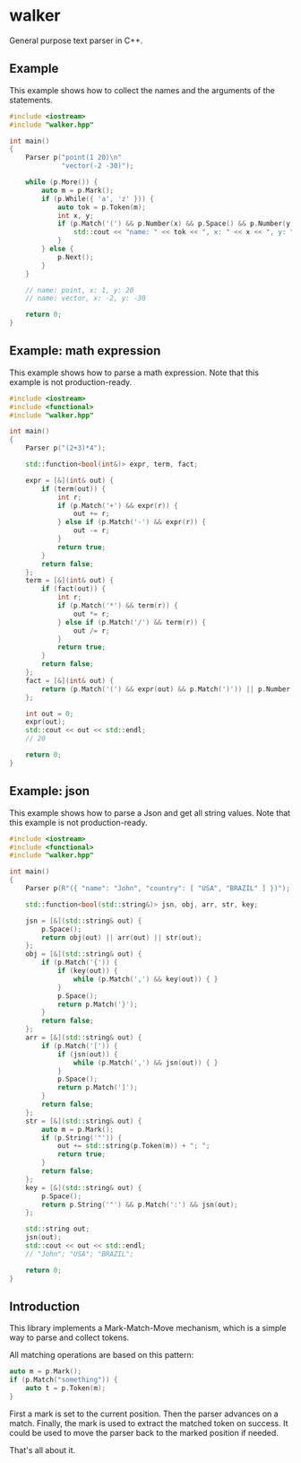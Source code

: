 # walker

General purpose text parser in C++.

## Example

This example shows how to collect the names and the arguments of the statements.

```cpp
#include <iostream>
#include "walker.hpp"

int main()
{
    Parser p("point(1 20)\n"
             "vector(-2 -30)");

    while (p.More()) {
        auto m = p.Mark();
        if (p.While({ 'a', 'z' })) {
            auto tok = p.Token(m);
            int x, y;
            if (p.Match('(') && p.Number(x) && p.Space() && p.Number(y) && p.Match(')')) {
                std::cout << "name: " << tok << ", x: " << x << ", y: " << y << std::endl;
            }
        } else {
            p.Next();
        }
    }

    // name: point, x: 1, y: 20
    // name: vector, x: -2, y: -30

    return 0;
}
```

## Example: math expression

This example shows how to parse a math expression.
Note that this example is not production-ready.

```cpp
#include <iostream>
#include <functional>
#include "walker.hpp"

int main()
{
    Parser p("(2+3)*4");

    std::function<bool(int&)> expr, term, fact;

    expr = [&](int& out) {
        if (term(out)) {
            int r;
            if (p.Match('+') && expr(r)) {
                out += r;
            } else if (p.Match('-') && expr(r)) {
                out -= r;
            }
            return true;
        }
        return false;
    };
    term = [&](int& out) {
        if (fact(out)) {
            int r;
            if (p.Match('*') && term(r)) {
                out *= r;
            } else if (p.Match('/') && term(r)) {
                out /= r;
            }
            return true;
        }
        return false;
    };
    fact = [&](int& out) {
        return (p.Match('(') && expr(out) && p.Match(')')) || p.Number(out);
    };

    int out = 0;
    expr(out);
    std::cout << out << std::endl;
    // 20

    return 0;
}
```

## Example: json

This example shows how to parse a Json and get all string values.
Note that this example is not production-ready.

```cpp
#include <iostream>
#include <functional>
#include "walker.hpp"

int main()
{
    Parser p(R"({ "name": "John", "country": [ "USA", "BRAZIL" ] })");

    std::function<bool(std::string&)> jsn, obj, arr, str, key;

    jsn = [&](std::string& out) {
        p.Space();
        return obj(out) || arr(out) || str(out);
    };
    obj = [&](std::string& out) {
        if (p.Match('{')) {
            if (key(out)) {
                while (p.Match(',') && key(out)) { }
            }
            p.Space();
            return p.Match('}');
        }
        return false;
    };
    arr = [&](std::string& out) {
        if (p.Match('[')) {
            if (jsn(out)) {
                while (p.Match(',') && jsn(out)) { }
            }
            p.Space();
            return p.Match(']');
        }
        return false;
    };
    str = [&](std::string& out) {
        auto m = p.Mark();
        if (p.String('"')) {
            out += std::string(p.Token(m)) + "; ";
            return true;
        }
        return false;
    };
    key = [&](std::string& out) {
        p.Space();
        return p.String('"') && p.Match(':') && jsn(out);
    };

    std::string out;
    jsn(out);
    std::cout << out << std::endl;
    // "John"; "USA"; "BRAZIL";

    return 0;
}
```

## Introduction

This library implements a Mark-Match-Move mechanism,
which is a simple way to parse and collect tokens.

All matching operations are based on this pattern:

```cpp
auto m = p.Mark();
if (p.Match("something")) {
    auto t = p.Token(m);
}
```

First a mark is set to the current position.
Then the parser advances on a match.
Finally, the mark is used to extract the matched token on success.
It could be used to move the parser back to the marked position if needed.

That's all about it.
